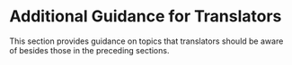 # Additional Guidance for Translators

This section provides guidance on topics that translators should be aware of besides those in the preceding sections.